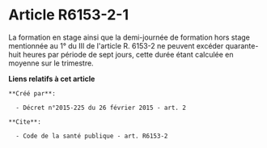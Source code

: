 # Article R6153-2-1

La formation en stage ainsi que la demi-journée de formation hors stage mentionnée au 1° du III de l'article R. 6153-2 ne
peuvent excéder quarante-huit heures par période de sept jours, cette durée étant calculée en moyenne sur le trimestre.

**Liens relatifs à cet article**

	**Créé par**:

	  - Décret n°2015-225 du 26 février 2015 - art. 2

	**Cite**:

	  - Code de la santé publique - art. R6153-2
